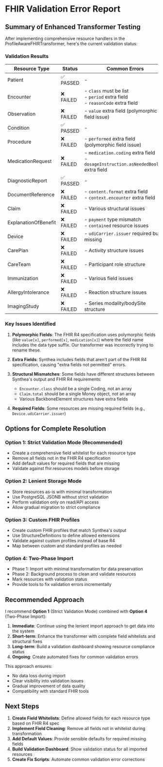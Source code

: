 # FHIR Validation Error Report

## Summary of Enhanced Transformer Testing

After implementing comprehensive resource handlers in the ProfileAwareFHIRTransformer, here's the current validation status:

### Validation Results

| Resource Type | Status | Common Errors |
|--------------|--------|---------------|
| Patient | ✅ PASSED | - |
| Encounter | ❌ FAILED | - `class` must be list<br>- `period` extra field<br>- `reasonCode` extra field |
| Observation | ❌ FAILED | - `value` extra field (polymorphic field issue) |
| Condition | ✅ PASSED | - |
| Procedure | ❌ FAILED | - `performed` extra field (polymorphic field issue) |
| MedicationRequest | ❌ FAILED | - `medication.coding` extra field<br>- `dosageInstruction.asNeededBoolean` extra field |
| DiagnosticReport | ✅ PASSED | - |
| DocumentReference | ❌ FAILED | - `content.format` extra field<br>- `context.encounter` extra field |
| Claim | ❌ FAILED | - Various structural issues |
| ExplanationOfBenefit | ❌ FAILED | - `payment` type mismatch<br>- `contained` resource issues |
| Device | ❌ FAILED | - `udiCarrier.issuer` required but missing |
| CarePlan | ❌ FAILED | - Activity structure issues |
| CareTeam | ❌ FAILED | - Participant role structure |
| Immunization | ❌ FAILED | - Various field issues |
| AllergyIntolerance | ❌ FAILED | - Reaction structure issues |
| ImagingStudy | ❌ FAILED | - Series modality/bodySite structure |

### Key Issues Identified

1. **Polymorphic Fields**: The FHIR R4 specification uses polymorphic fields (like `value[x]`, `performed[x]`, `medication[x]`) where the field name includes the data type suffix. Our transformer was incorrectly trying to rename these.

2. **Extra Fields**: Synthea includes fields that aren't part of the FHIR R4 specification, causing "extra fields not permitted" errors.

3. **Structural Mismatches**: Some fields have different structures between Synthea's output and FHIR R4 requirements:
   - `Encounter.class` should be a single Coding, not an array
   - `Claim.total` should be a single Money object, not an array
   - Various BackboneElement structures have extra fields

4. **Required Fields**: Some resources are missing required fields (e.g., `Device.udiCarrier.issuer`)

## Options for Complete Resolution

### Option 1: Strict Validation Mode (Recommended)
- Create a comprehensive field whitelist for each resource type
- Remove all fields not in the FHIR R4 specification
- Add default values for required fields that are missing
- Validate against fhir.resources models before storage

### Option 2: Lenient Storage Mode
- Store resources as-is with minimal transformation
- Use PostgreSQL JSONB without strict validation
- Perform validation only on read/API access
- Allow gradual migration to strict compliance

### Option 3: Custom FHIR Profiles
- Create custom FHIR profiles that match Synthea's output
- Use StructureDefinitions to define allowed extensions
- Validate against custom profiles instead of base R4
- Map between custom and standard profiles as needed

### Option 4: Two-Phase Import
- Phase 1: Import with minimal transformation for data preservation
- Phase 2: Background process to clean and validate resources
- Mark resources with validation status
- Provide tools to fix validation errors incrementally

## Recommended Approach

I recommend **Option 1** (Strict Validation Mode) combined with **Option 4** (Two-Phase Import):

1. **Immediate**: Continue using the lenient import approach to get data into the system
2. **Short-term**: Enhance the transformer with complete field whitelists and structural fixes
3. **Long-term**: Build a validation dashboard showing resource compliance status
4. **Ongoing**: Create automated fixes for common validation errors

This approach ensures:
- No data loss during import
- Clear visibility into validation issues
- Gradual improvement of data quality
- Compatibility with standard FHIR tools

## Next Steps

1. **Create Field Whitelists**: Define allowed fields for each resource type based on FHIR R4 spec
2. **Implement Field Cleaning**: Remove all fields not in whitelist during transformation
3. **Add Default Values**: Provide sensible defaults for required missing fields
4. **Build Validation Dashboard**: Show validation status for all imported resources
5. **Create Fix Scripts**: Automate common validation error corrections